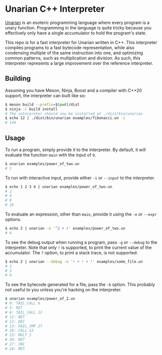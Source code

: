 # Unarian C++ Interpreter
[Unarian](https://esolangs.org/wiki/Unarian) is an esoteric programming
language where every program is a unary function. Programming in the language
is quite tricky because you effectively only have a single accumulator to hold
the program's state.

This repo is for a fast interpreter for Unarian written in C++. This
interpreter compiles programs to a fast bytecode representation, while also
condensing multiple of the same instruction into one, and optimizing common
patterns, such as multiplication and division. As such, this interpreter
represents a large improvement over the reference interpreter.

## Building
Assuming you have Meson, Ninja, Boost and a compiler with C++20 support, the interpreter can built like so:

```bash
$ meson build --prefix=$(pwd)/dist
$ ninja -C build install
# The interpreter should now be installed at ./dist/bin/unarian
$ echo 12 | ./dist/bin/unarian examples/fibonacci.un -i
# 144
```

## Usage
To run a program, simply provide it to the interpreter. By default, it will
evaluate the function `main` with the input of `0`.

```bash
$ unarian examples/power_of_two.un
# 1
```

To run with interactive input, provide either `-i` or `--input` to the interpreter.

```bash
$ echo 1 2 3 4 | unarian examples/power_of_two.un
# 2
# 4
# 8
# 16
```

To evaluate an expression, other than `main`, provide it using the `-e` or
`--expr` options.

```bash
$ echo 2 | unarian -e '^2 + +' examples/power_of_two.un
# 6
```

To see the debug output when running a program, pass `-g` or `--debug` to the
interpreter. Note that only `!` is supported, to print the current value of the
accumulator. The `?` option, to print a stack trace, is not supported.

```bash
$ echo 2 | unarian --debug -e '! + ! + !' examples/some_file.un
# 2
# 3
# 4
```

To see the bytecode generated for a file, pass the `-b` option. This probably
not useful to you unless you're hacking on the interpreter.

```bash
$ unarian examples/power_of_2.un
# 0: TAIL_CALL 6
# 5: RET
# 6: TAIL_CALL 12
# 11: RET
# 12: DEC
# 13: FAIL_JMP 27
# 18: CALL 12
# 23: MULT 2
# 26: RET
# 27: INC
# 28: RET
```
